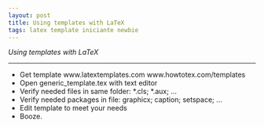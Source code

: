 ```yaml
---
layout: post
title: Using templates with LaTeX
tags: latex template iniciante newbie
---
```


*Using templates with LaTeX*

---
<ul>
<li>Get template
  www.latextemplates.com
  www.howtotex.com/templates</li>
  
<li>Open generic_template.tex with text editor</li>

<li>Verify needed files in same folder: *.cls; *.aux; ...</li>

<li>Verify needed packages in file: graphicx; caption; setspace; ...</li>

<li>Edit template to meet your needs</li>

<li>Booze.</li>

</ul>
